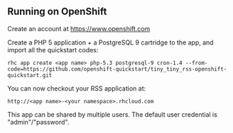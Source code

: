 Running on OpenShift
----------------------------

Create an account at https://www.openshift.com

Create a PHP 5 application + a PostgreSQL 9 cartridge to the app, and import all the quickstart codes:

    rhc app create <app name> php-5.3 postgresql-9 cron-1.4 --from-code=https://github.com/openshift-quickstart/tiny_tiny_rss-openshift-quickstart.git

You can now checkout your RSS application at:

    http://<app name>-<your namespace>.rhcloud.com

This app can be shared by multiple users. The default user credential is "admin"/"password".
